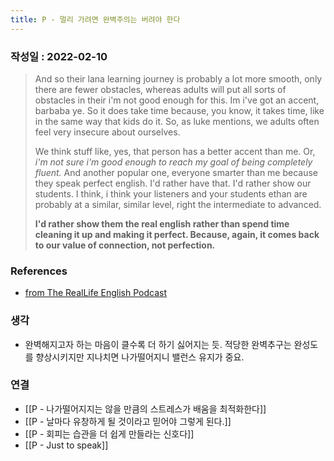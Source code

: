 ```yaml
---
title: P - 멀리 가려면 완벽주의는 버려야 한다
---
```

### 작성일 : 2022-02-10 

>And so their lana learning journey is probably a lot more smooth, only there are fewer obstacles, whereas adults will put all sorts of obstacles in their i'm not good enough for this. Im i've got an accent, barbaba ye. So it does take time because, you know, it takes time, like in the same way that kids do it. So, as luke mentions, we adults often feel very insecure about ourselves.
>
>We think stuff like, yes, that person has a better accent than me. Or, _i'm not sure i'm good enough to reach my goal of being completely fluent._ And another popular one, everyone smarter than me because they speak perfect english. I'd rather have that. I'd rather show our students. I think, i think your listeners and your students ethan are probably at a similar, similar level, right the intermediate to advanced. 
>
>**I'd rather show them the real english rather than spend time cleaning it up and making it perfect. Because, again, it comes back to our value of connection, not perfection.**

### References
- [from The RealLife English Podcast](https://share.snipd.com/snip/d69e8294-e409-4299-a405-4f590faac802)

### 생각
- 완벽해지고자 하는 마음이 클수록 더 하기 싫어지는 듯. 적당한 완벽추구는 완성도를 향상시키지만 지나치면 나가떨어지니 밸런스 유지가 중요.

### 연결
- [[P - 나가떨어지지는 않을 만큼의 스트레스가 배움을 최적화한다]]
- [[P - 날마다 유창하게 될 것이라고 믿어야 그렇게 된다.]]
- [[P - 회피는 습관을 더 쉽게 만들라는 신호다]]
- [[P - Just to speak]]
